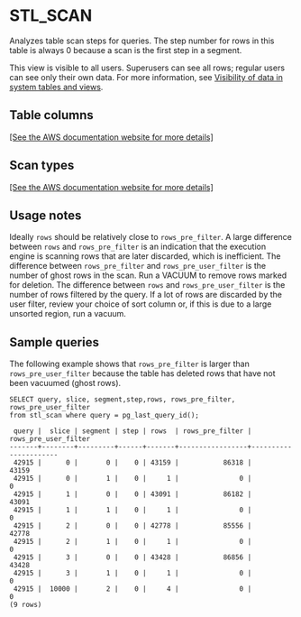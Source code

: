 # STL\_SCAN<a name="r_STL_SCAN"></a>

Analyzes table scan steps for queries\. The step number for rows in this table is always 0 because a scan is the first step in a segment\.

This view is visible to all users\. Superusers can see all rows; regular users can see only their own data\. For more information, see [Visibility of data in system tables and views](c_visibility-of-data.md)\.

## Table columns<a name="r_STL_SCAN-table-columns"></a>

[\[See the AWS documentation website for more details\]](http://docs.aws.amazon.com/redshift/latest/dg/r_STL_SCAN.html)

## Scan types<a name="r_STL_SCAN-scan-types"></a>

[\[See the AWS documentation website for more details\]](http://docs.aws.amazon.com/redshift/latest/dg/r_STL_SCAN.html)

## Usage notes<a name="w131aac64c13c11c97c11"></a>

Ideally `rows` should be relatively close to `rows_pre_filter`\. A large difference between `rows` and `rows_pre_filter` is an indication that the execution engine is scanning rows that are later discarded, which is inefficient\. The difference between `rows_pre_filter` and `rows_pre_user_filter` is the number of ghost rows in the scan\. Run a VACUUM to remove rows marked for deletion\. The difference between `rows` and `rows_pre_user_filter` is the number of rows filtered by the query\. If a lot of rows are discarded by the user filter, review your choice of sort column or, if this is due to a large unsorted region, run a vacuum\.

## Sample queries<a name="r_STL_SCAN-sample-queries"></a>

The following example shows that `rows_pre_filter` is larger than `rows_pre_user_filter` because the table has deleted rows that have not been vacuumed \(ghost rows\)\. 

```
SELECT query, slice, segment,step,rows, rows_pre_filter, rows_pre_user_filter 
from stl_scan where query = pg_last_query_id();

 query |  slice | segment | step | rows  | rows_pre_filter | rows_pre_user_filter
-------+--------+---------+------+-------+-----------------+----------------------
 42915 |      0 |       0 |    0 | 43159 |           86318 |                43159
 42915 |      0 |       1 |    0 |     1 |               0 |                    0
 42915 |      1 |       0 |    0 | 43091 |           86182 |                43091
 42915 |      1 |       1 |    0 |     1 |               0 |                    0
 42915 |      2 |       0 |    0 | 42778 |           85556 |                42778
 42915 |      2 |       1 |    0 |     1 |               0 |                    0
 42915 |      3 |       0 |    0 | 43428 |           86856 |                43428
 42915 |      3 |       1 |    0 |     1 |               0 |                    0
 42915 |  10000 |       2 |    0 |     4 |               0 |                    0
(9 rows)
```